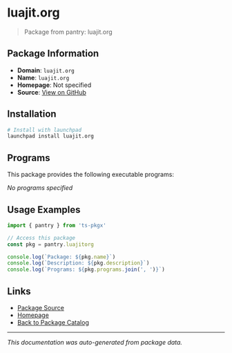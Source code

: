 # luajit.org

> Package from pantry: luajit.org

## Package Information

- **Domain**: `luajit.org`
- **Name**: `luajit.org`
- **Homepage**: Not specified
- **Source**: [View on GitHub](https://github.com/pkgxdev/pantry/tree/main/projects/luajit.org/package.yml)

## Installation

```bash
# Install with launchpad
launchpad install luajit.org
```

## Programs

This package provides the following executable programs:

*No programs specified*

## Usage Examples

```typescript
import { pantry } from 'ts-pkgx'

// Access this package
const pkg = pantry.luajitorg

console.log(`Package: ${pkg.name}`)
console.log(`Description: ${pkg.description}`)
console.log(`Programs: ${pkg.programs.join(', ')}`)
```

## Links

- [Package Source](https://github.com/pkgxdev/pantry/tree/main/projects/luajit.org/package.yml)
- [Homepage](#)
- [Back to Package Catalog](../package-catalog.md)

---

*This documentation was auto-generated from package data.*

